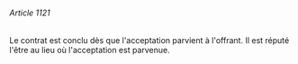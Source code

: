 ###### Article 1121

Le contrat est conclu dès que l'acceptation parvient à l'offrant. Il est réputé l'être au lieu où l'acceptation est parvenue.

